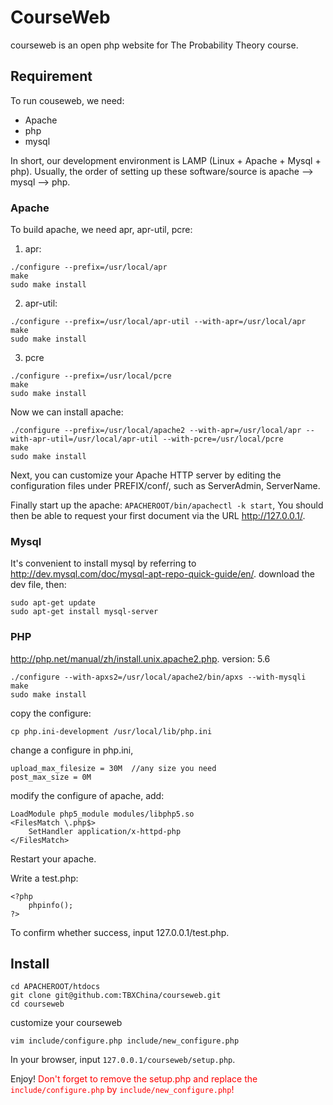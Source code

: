 # CourseWeb
courseweb is an open php website for 
The Probability Theory course.


## Requirement
To run couseweb, we need:

* Apache
* php
* mysql

In short, our development environment is LAMP
(Linux + Apache + Mysql + php).
Usually, the order of setting up these
software/source is apache --> mysql --> php.

### Apache
To build apache, we need apr, apr-util, pcre:

1. apr:
```
./configure --prefix=/usr/local/apr
make
sudo make install
```
2. apr-util:
```
./configure --prefix=/usr/local/apr-util --with-apr=/usr/local/apr
make
sudo make install
```
3. pcre
```
./configure --prefix=/usr/local/pcre
make
sudo make install
```

Now we can install apache:
```
./configure --prefix=/usr/local/apache2 --with-apr=/usr/local/apr --with-apr-util=/usr/local/apr-util --with-pcre=/usr/local/pcre
make
sudo make install
```
Next, you can customize your Apache HTTP server by editing the configuration files under PREFIX/conf/,
such as ServerAdmin, ServerName.

Finally start up the apache:
```APACHEROOT/bin/apachectl -k start```,
You should then be able to request your first document via the URL http://127.0.0.1/.
### Mysql
It's convenient to install mysql by referring to
http://dev.mysql.com/doc/mysql-apt-repo-quick-guide/en/.
download the dev file, then:
```
sudo apt-get update
sudo apt-get install mysql-server
```

### PHP
http://php.net/manual/zh/install.unix.apache2.php.
version: 5.6
```
./configure --with-apxs2=/usr/local/apache2/bin/apxs --with-mysqli
make
sudo make install
```
copy the configure:
```
cp php.ini-development /usr/local/lib/php.ini
```
change a configure in php.ini,
```
upload_max_filesize = 30M  //any size you need
post_max_size = 0M
```
modify the configure of apache, add:
```
LoadModule php5_module modules/libphp5.so
<FilesMatch \.php$>
    SetHandler application/x-httpd-php
</FilesMatch>
```
Restart your apache.

Write a test.php:
```
<?php
    phpinfo();
?>
```
To confirm whether success, input 127.0.0.1/test.php.

## Install
```
cd APACHEROOT/htdocs
git clone git@github.com:TBXChina/courseweb.git
cd courseweb
```
customize your courseweb
```
vim include/configure.php include/new_configure.php
```

In your browser, input ```127.0.0.1/courseweb/setup.php```.

Enjoy! <font color=red>Don't forget to remove the setup.php and replace the ```include/configure.php``` by ```include/new_configure.php```!</font>
